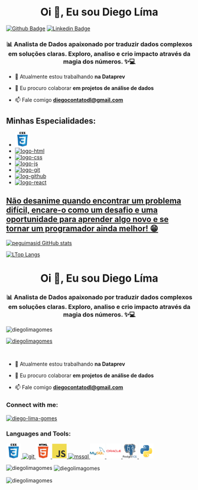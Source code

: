 
<h1 align="center">Oi 👋, Eu sou Diego Líma</h1>

[![Github Badge](https://img.shields.io/badge/-Github-000?style=flat-square&logo=Github&logoColor=white&link=https://github.com/diegolimagomes)](https://github.com/diegolimagomes)
[![Linkedin Badge](https://img.shields.io/badge/-LinkedIn-blue?style=flat-square&logo=Linkedin&logoColor=white&link=https://https://www.linkedin.com/in/diego-lima-gomes/)](https://www.linkedin.com/in/diego-lima-gomes/)

<h3 align="center">📊 Analista de Dados apaixonado por traduzir dados complexos em soluções claras. Exploro, analiso e crio impacto através da magia dos números. ✨💻</h3>


- 🔭 Atualmente estou trabalhando **na Dataprev**

- 👯 Eu procuro colaborar **em projetos de análise de dados**

- 📫 Fale comigo **diegocontatodl@gmail.com**

## Minhas Especialidades:
- <a href="https://www.w3schools.com/css/" target="_blank" rel="noreferrer"> <img src="https://raw.githubusercontent.com/devicons/devicon/master/icons/css3/css3-original-wordmark.svg" alt="css3" width="40" height="40"/>
- <img src="https://img.shields.io/badge/HTML5-E34F26?style=for-the-badge&logo=html5&logoColor=white" alt= "logo-html"/>
- <img src="https://img.shields.io/badge/CSS3-1572B6?style=for-the-badge&logo=css3&logoColor=white" alt= "logo-css"/>
- <img src="https://img.shields.io/badge/JavaScript-F7DF1E?style=for-the-badge&logo=javascript&logoColor=black" alt= "logo-js"/>
- <img src="https://img.shields.io/badge/GIT-E44C30?style=for-the-badge&logo=git&logoColor=white" alt= "logo-git"/>
- <img src="https://img.shields.io/badge/GitHub-100000?style=for-the-badge&logo=github&logoColor=white" alt= "log-github"/>
- <img src="https://img.shields.io/badge/React-20232A?style=for-the-badge&logo=react&logoColor=61DAFB" alt= "logo-react"/>

## Não desanime quando encontrar um problema difícil, encare-o como um desafio e uma oportunidade para aprender algo novo e se tornar um programador ainda melhor! 😁

![peguimasid GitHub stats](https://github-readme-stats.vercel.app/api?username=diegolimagomes&show_icons=true&theme=radical)

[![LTop Langs](https://github-readme-stats.vercel.app/api/top-langs/?username=diegolimagomes&layout=compact&title_color=fff&text_color=f8f8f2&hide=java&bg_color=171c24)](https://github.com/diegolimagomes)




<h1 align="center">Oi 👋, Eu sou Diego Líma</h1>
<h3 align="center">📊 Analista de Dados apaixonado por traduzir dados complexos em soluções claras. Exploro, analiso e crio impacto através da magia dos números. ✨💻</h3>

<p align="left"> <img src="https://komarev.com/ghpvc/?username=diegolimagomes&label=Profile%20views&color=0e75b6&style=flat" alt="diegolimagomes" /> </p>

<p align="left"> <a href="https://github.com/ryo-ma/github-profile-trophy"><img src="https://github-profile-trophy.vercel.app/?username=diegolimagomes" alt="diegolimagomes" /></a> </p>

<p align="left"> <a href="https://twitter.com/" target="blank"><img src="https://img.shields.io/twitter/follow/?logo=twitter&style=for-the-badge" alt="" /></a> </p>

- 🔭 Atualmente estou trabalhando **na Dataprev**

- 👯 Eu procuro colaborar **em projetos de análise de dados**

- 📫 Fale comigo **diegocontatodl@gmail.com**

<h3 align="left">Connect with me:</h3>
<p align="left">
<a href="https://linkedin.com/in/diego-lima-gomes" target="blank"><img align="center" src="https://raw.githubusercontent.com/rahuldkjain/github-profile-readme-generator/master/src/images/icons/Social/linked-in-alt.svg" alt="diego-lima-gomes" height="30" width="40" /></a>
</p>

<h3 align="left">Languages and Tools:</h3>
<p align="left"> <a href="https://www.w3schools.com/css/" target="_blank" rel="noreferrer"> <img src="https://raw.githubusercontent.com/devicons/devicon/master/icons/css3/css3-original-wordmark.svg" alt="css3" width="40" height="40"/> </a> <a href="https://git-scm.com/" target="_blank" rel="noreferrer"> <img src="https://www.vectorlogo.zone/logos/git-scm/git-scm-icon.svg" alt="git" width="40" height="40"/> </a> <a href="https://www.w3.org/html/" target="_blank" rel="noreferrer"> <img src="https://raw.githubusercontent.com/devicons/devicon/master/icons/html5/html5-original-wordmark.svg" alt="html5" width="40" height="40"/> </a> <a href="https://developer.mozilla.org/en-US/docs/Web/JavaScript" target="_blank" rel="noreferrer"> <img src="https://raw.githubusercontent.com/devicons/devicon/master/icons/javascript/javascript-original.svg" alt="javascript" width="40" height="40"/> </a> <a href="https://www.microsoft.com/en-us/sql-server" target="_blank" rel="noreferrer"> <img src="https://www.svgrepo.com/show/303229/microsoft-sql-server-logo.svg" alt="mssql" width="40" height="40"/> </a> <a href="https://www.mysql.com/" target="_blank" rel="noreferrer"> <img src="https://raw.githubusercontent.com/devicons/devicon/master/icons/mysql/mysql-original-wordmark.svg" alt="mysql" width="40" height="40"/> </a> <a href="https://www.oracle.com/" target="_blank" rel="noreferrer"> <img src="https://raw.githubusercontent.com/devicons/devicon/master/icons/oracle/oracle-original.svg" alt="oracle" width="40" height="40"/> </a> <a href="https://www.postgresql.org" target="_blank" rel="noreferrer"> <img src="https://raw.githubusercontent.com/devicons/devicon/master/icons/postgresql/postgresql-original-wordmark.svg" alt="postgresql" width="40" height="40"/> </a> <a href="https://www.python.org" target="_blank" rel="noreferrer"> <img src="https://raw.githubusercontent.com/devicons/devicon/master/icons/python/python-original.svg" alt="python" width="40" height="40"/> </a> </p>

<p><img align="left" src="https://github-readme-stats.vercel.app/api/top-langs?username=diegolimagomes&show_icons=true&locale=en&layout=compact" alt="diegolimagomes" /></p>

<p>&nbsp;<img align="center" src="https://github-readme-stats.vercel.app/api?username=diegolimagomes&show_icons=true&locale=en" alt="diegolimagomes" /></p>

<p><img align="center" src="https://github-readme-streak-stats.herokuapp.com/?user=diegolimagomes&" alt="diegolimagomes" /></p>

